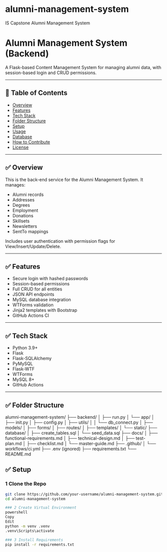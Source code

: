 # alumni-management-system
IS Capstone Alumni Management System 
# Alumni Management System (Backend)

A Flask-based Content Management System for managing alumni data, with session-based login and CRUD permissions.

---

## 📌 Table of Contents

- [Overview](#overview)
- [Features](#features)
- [Tech Stack](#tech-stack)
- [Folder Structure](#folder-structure)
- [Setup](#setup)
- [Usage](#usage)
- [Database](#database)
- [How to Contribute](#how-to-contribute)
- [License](#license)

---

## ✅ Overview

This is the back-end service for the Alumni Management System. It manages:

- Alumni records
- Addresses
- Degrees
- Employment
- Donations
- Skillsets
- Newsletters
- SentTo mappings

Includes user authentication with permission flags for View/Insert/Update/Delete.

---

## ✅ Features

- Secure login with hashed passwords
- Session-based permissions
- Full CRUD for all entities
- JSON API endpoints
- MySQL database integration
- WTForms validation
- Jinja2 templates with Bootstrap
- GitHub Actions CI

---

## ✅ Tech Stack

- Python 3.9+
- Flask
- Flask-SQLAlchemy
- PyMySQL
- Flask-WTF
- WTForms
- MySQL 8+
- GitHub Actions

---

## ✅ Folder Structure

alumni-management-system/
├── backend/
│ ├── run.py
│ └── app/
│ ├── init.py
│ ├── config.py
│ ├── utils/
│ │ └── db_connect.py
│ ├── models/
│ ├── forms/
│ ├── routes/
│ ├── templates/
│ └── static/
├── database/
│ ├── create_tables.sql
│ └── seed_data.sql
├── docs/
│ ├── functional-requirements.md
│ ├── technical-design.md
│ ├── test-plan.md
│ ├── checklist.md
│ └── master-guide.md
├── .github/
│ └── workflows/ci.yml
├── .env (ignored)
├── requirements.txt
└── README.md

## ✅ Setup

### 1 Clone the Repo

```bash
git clone https://github.com/your-username/alumni-management-system.git
cd alumni-management-system

### 2️ Create Virtual Environment
powershell
Copy
Edit
python -m venv .venv
.venv\Scripts\activate

### 3 Install Requirements
pip install -r requirements.txt

